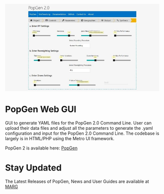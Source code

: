 ![](ext.jpg)


# PopGen Web GUI
GUI to generate YAML files for the PopGen 2.0 Command Line. User can upload their data files and adjust all the parameters to generate the .yaml configuration and input for the PopGen 2.0 Command Line. The codebase is largely is in HTML/PHP using the Metro UI framework.

PopGen 2 is available here: [PopGen](https://github.com/foss-transportationmodeling/popgen) 

# Stay Updated
The Latest Releases of PopGen, News and User Guides are available at [MARG](https://www.mobilityanalytics.org/popgen.htmlhttps://github.com/foss-transportationmodeling/popgen) 


